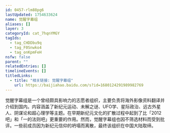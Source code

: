 ```yaml
---
id: 0457-rlm88pg6
lastUpdated: 1754633624
name: 觉醒字幕组
aliases: []
layer: 3
categoryId: cat_7hqnYMGY
tagIds:
  - tag_CHDDbu9q
  - tag_F0Snwko4
  - tag_onKpmFeH
nsfw: false
parent: ""
relatedEntries: []
timelineEvents: []
titledLinks:
  - title: "相关链接: 觉醒字幕组"
    url: https://baijiahao.baidu.com/s?id=1680124291989982769
---
```


觉醒字幕组是一个曾经颇具影响力的志愿者组织，主要负责将海外影像资料翻译并介绍到国内。内容涵盖了新纪元运动、未解之谜、UFO学、星际政治、远古外星人、阴谋论和超心理学等主题。在早期新纪元文化的扩散过程中起到了比「2012吧」和「一的法则吧」更重要的作用。然而，觉醒字幕组也因不筛选材料而受到批评。一些前成员因为新纪元信仰的坍塌而离散，最终该组织在中国大陆取缔。